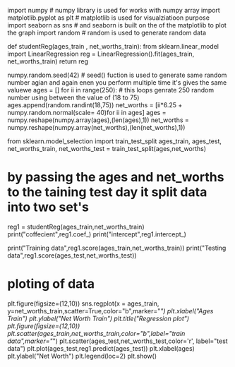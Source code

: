import numpy # numpy library is used for works with numpy array
import matplotlib.pyplot as plt # matplotlib is used for visualziatioon purpose 
import seaborn as sns # and seaborn is built on the of the matplotlib to plot the graph
import random # random is used to generate random data 


def studentReg(ages_train , net_worths_train):
  from sklearn.linear_model import LinearRegression
  reg = LinearRegression().fit(ages_train, net_worths_train)
  return reg

  numpy.random.seed(42) # seed() fuction is used to generate same random number agian and again enen you perform multiple time it's gives the same valuewe
ages = [] 
for ii in range(250):   # this loops genrate 250 random number using between the value of (18 to  75)
    ages.append(random.randint(18,75))
net_worths = [ii*6.25 + numpy.random.normal(scale= 40)for ii in ages]
ages = numpy.reshape(numpy.array(ages),(len(ages),1))
net_worths = numpy.reshape(numpy.array(net_worths),(len(net_worths),1))

from sklearn.model_selection import train_test_split
ages_train, ages_test, net_worths_train, net_worths_test = train_test_split(ages,net_worths)
# by passing the ages and net_worths to the taining  test day it split data into two set's 
reg1 = studentReg(ages_train,net_worths_train)
print("coffecient",reg1.coef_)
print("intercept",reg1.intercept_)


print("Training data",reg1.score(ages_train,net_worths_train))
print("Testing data",reg1.score(ages_test,net_worths_test))

# ploting of data
plt.figure(figsize=(12,10))
sns.regplot(x = ages_train, y=net_worths_train,scatter=True,color="b",marker="*")
plt.xlabel("Ages Train")
plt.ylabel("Net Worth Train")
plt.title("Regression plot")
plt.figure(figsize=(12,10))
plt.scatter(ages_train,net_worths_train,color="b",label="train data",marker="*")
plt.scatter(ages_test,net_worths_test,color='r', label="test data")
plt.plot(ages_test,reg1.predict(ages_test))
plt.xlabel(ages)
plt.ylabel("Net Worth")
plt.legend(loc=2)
plt.show()


